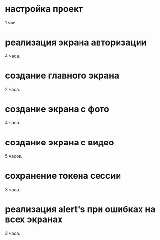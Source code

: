 # настройка проект 
1 час.
# реализация экрана авторизации 
4 часа.
#  создание главного экрана 
2 часа.
# создание экрана с фото 
4 часа.
# создание экрана с видео
5 часов.
# сохранение токена сессии 
3 часа.
#  реализация alert's при ошибках на всех экранах
3 часа.
